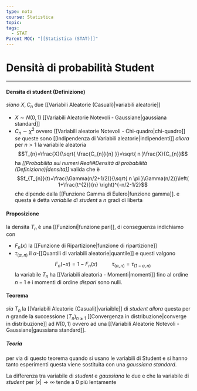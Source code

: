 ```yaml
---
type: nota
course: Statistica
topic: 
tags:
  - STAT
Parent MOC: "[[Statistica (STAT)]]"
---
```

# Densità di probabilità Student
---
#### Densita di student (Definizione)
_siano_ $X,C_{n}$ due [[Variabili Aleatorie (Casuali)|variabili aleatorie]] 
- $X \sim N(0,1)$  [[Variabili Aleatorie Notevoli - Gaussiane|gaussiana standard]] 
- $C_{n} \sim \chi^{2}$ ovvero [[Variabili aleatorie Notevoli - Chi-quadro|chi-quadro]]  
_se_ queste sono [[Indipendenza di Variabili aleatorie|indipendenti]] 
_allora_ per $n>1$ la variabile aleatoria $$T_{n}=\frac{X}{\sqrt{ \frac{C_{n}}{n} }}=\sqrt{ n }\frac{X}{C_{n}}$$ ha _[[Probabilita sui numeri Reali#Densità di probabilità (Definizione)|densita]]_ valida che è $$f_{T_{n}}(t)=\frac{\Gamma(n/2+1/2)}{\sqrt{ n \pi }\Gamma(n/2)}\left( 1+\frac{t^{2}}{n} \right)^{-n/2-1/2}$$ che dipende dalla [[Funzione Gamma di Eulero|funzione gamma]]. e questa è detta _variabile di student_ a $n$ gradi di liberta



#### Proposizione
la densita $T_{n}$ è una [[Funzioni|funzione pari]], di conseguenza indichiamo con 
- $F_{n}(x)$ la [[Funzione di Ripartizione|funzione di ripartizione]] 
- $\tau_{(\alpha,n)}$ il $\alpha$-[[Quantili di variabili aleatorie|quantile]]
 e questi valgono $$F_{n}(-x)=1-F_{n}(x)\ \ \ \ \ \ \ \ \ \ \tau_{(\alpha,n)}=\tau_{(1-a,n)} $$la variabile $T_{n}$ ha [[Variabili aleatoria - Momenti|momenti]] fino al ordine $n-1$ e i momenti di ordine _dispari_ sono nulli. 



#### Teorema 
_sia_ $T_{n}$ la [[Variabili Aleatorie (Casuali)|variaible]] di _student_
_allora_ questa per $n$ grande la successione $(T_{n})_{n\geq 1}$ [[Convergenza in distribuzione|converge in distribuzione]] ad $N(0,1)$ ovvero ad una [[Variabili Aleatorie Notevoli - Gaussiane|gaussiana standard]].

##### Teoria
per via di questo teorema quando si usano le variabili di Student e si hanno tanto esperimenti questa viene sostituita con una _gaussiana standard_.

La differenza tra  variabile di _student_ e _gaussiana_ le due e che la variabile di _student_  per $|x| \to \infty$ tende a $0$ più lentamente 

 